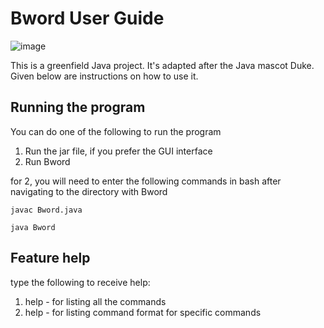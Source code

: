 # Bword User Guide

![image](https://github.com/user-attachments/assets/70034a91-6496-487e-a81f-f593733a0a7a)


This is a greenfield Java project. It's adapted after the Java mascot Duke. Given below are instructions on how to use it.

## Running the program
You can do one of the following to run the program

1. Run the jar file, if you prefer the GUI interface
2. Run Bword

for 2, you will need to enter the following commands in bash after navigating to the directory with Bword 

```javac Bword.java``` 

```java Bword```

## Feature help

type the following to receive help:
1. help - for listing all the commands
2. help <command> - for listing command format for specific commands
